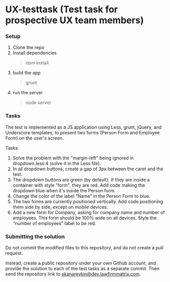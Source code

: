 # UX-testtask (Test task for prospective UX team members) #

### Setup  ###

1. Clone the repo
2. Install dependencies
	>npm install
3. build the app
	>grunt
4. run the server
	>node server

### Tasks ###

The test is implemented as a JS application using Less, grunt, jQuery, and Underscore templates, to present two forms (Person Form and Employee Form) on the user's screen.

Tasks:

1. Solve the problem with the "margin-left" being ignored in dropdown.less:4 (solve it in the Less file).
2. In all dropdown buttons, create a gap of 3px between the caret and the text.
3. The dropdown buttons are green (by default). If they are inside a container with style "form", they are red. Add code making the dropdown blue when it's inside the Person form.
4. Change the color of the label "Name" in the Person Form to blue.
5. The two forms are currently positioned vertically. Add code positioning them side by side, except on mobile devices.
6. Add a new form for Company, asking for company name and number of employees. This form should be 100% wide on all devices. Style the "number of employees" label to be red.

### Submitting the solution ###

Do not commit the modified files to this repository, and do not create a pull request. 

Instead, create a public repository under your own Github account, and provide the solution to each of the test tasks as a separate commit. Then send the repository link to skanareykin@dev.lawfirmmatrix.com.
